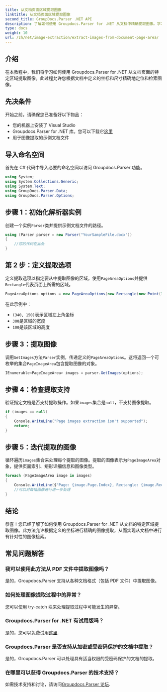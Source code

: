 ```yaml
---
title: 从文档页面区域提取图像
linktitle: 从文档页面区域提取图像
second_title: GroupDocs.Parser .NET API
description: 了解如何使用 Groupdocs.Parser for .NET 从文档中精确提取图像。学习针对特定区域进行精确的图像提取。
type: docs
weight: 10
url: /zh/net/image-extraction/extract-images-from-document-page-area/
---
```

## 介绍
在本教程中，我们将学习如何使用 Groupdocs.Parser for .NET 从文档页面的特定区域提取图像。此过程允许您根据文档中定义的坐标和尺寸精确地定位和检索图像。
## 先决条件
开始之前，请确保您已准备好以下物品：
- 您的机器上安装了 Visual Studio
-  Groupdocs.Parser for .NET 库。您可以下载它[这里](https://releases.groupdocs.com/parser/net/)
- 用于图像提取的示例文档文件
## 导入命名空间
首先在 C# 代码中导入必要的命名空间以访问 Groupdocs.Parser 功能。
```csharp
using System;
using System.Collections.Generic;
using System.Text;
using GroupDocs.Parser.Data;
using GroupDocs.Parser.Options;
```
## 步骤 1：初始化解析器实例
创建一个实例`Parser`类并提供示例文档文件的路径。
```csharp
using (Parser parser = new Parser("YourSampleFile.docx"))
{
    //您的代码在此处
}
```
## 第 2 步：定义提取选项
定义提取选项以指定要从中提取图像的区域。使用`PageAreaOptions`并提供`Rectangle`代表页面上所需的区域。
```csharp
PageAreaOptions options = new PageAreaOptions(new Rectangle(new Point(340, 150), new Size(300, 100)));
```
在此示例中：
- `(340, 150)`表示区域左上角坐标
- `300`是区域的宽度
- `100`是该区域的高度
## 步骤 3：提取图像
调用`GetImages`方法`Parser`实例，传递定义的`PageAreaOptions`。这将返回一个可枚举的集合`PageImageArea`包含提取图像的对象。
```csharp
IEnumerable<PageImageArea> images = parser.GetImages(options);
```
## 步骤 4：检查提取支持
验证指定文档是否支持提取操作。如果`images`集合是`null`，不支持图像提取。
```csharp
if (images == null)
{
    Console.WriteLine("Page images extraction isn't supported");
    return;
}
```
## 步骤 5：迭代提取的图像
循环遍历`images`集合来处理每个提取的图像。提取的图像表示为`PageImageArea`对象，提供页面索引、矩形详细信息和图像类型。
```csharp
foreach (PageImageArea image in images)
{
    Console.WriteLine($"Page: {image.Page.Index}, Rectangle: {image.Rectangle}, Type: {image.FileType}");
    //可以对每幅图像进行进一步处理
}
```
## 结论
恭喜！您已经了解了如何使用 Groupdocs.Parser for .NET 从文档的特定区域提取图像。此方法允许根据定义的坐标进行精确的图像提取，从而实现从文档中进行有针对性的图像检索。

## 常见问题解答
### 我可以使用此方法从 PDF 文件中提取图像吗？
是的，Groupdocs.Parser 支持从各种文档格式（包括 PDF 文件）中提取图像。
### 如何处理图像提取过程中的异常？
您可以使用 try-catch 块来处理提取过程中可能发生的异常。
### Groupdocs.Parser for .NET 有试用版吗？
是的，您可以免费试用[这里](https://releases.groupdocs.com/).
### Groupdocs.Parser 是否支持从加密或受密码保护的文档中提取？
是的，Groupdocs.Parser 可以处理具有适当权限的受密码保护的文档的提取。
### 在哪里可以获得 Groupdocs.Parser 的技术支持？
如需技术支持和讨论，请访问[Groupdocs.Parser 论坛](https://forum.groupdocs.com/c/parser/17).